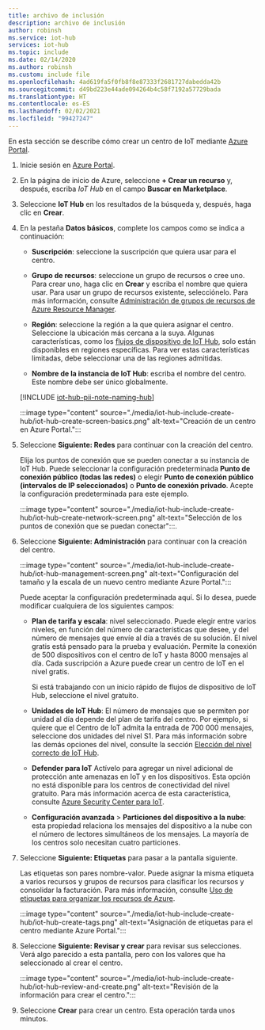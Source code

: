 ```yaml
---
title: archivo de inclusión
description: archivo de inclusión
author: robinsh
ms.service: iot-hub
services: iot-hub
ms.topic: include
ms.date: 02/14/2020
ms.author: robinsh
ms.custom: include file
ms.openlocfilehash: 4ad619fa5f0fb8f8e87333f2681727dabedda42b
ms.sourcegitcommit: d49bd223e44ade094264b4c58f7192a57729bada
ms.translationtype: HT
ms.contentlocale: es-ES
ms.lasthandoff: 02/02/2021
ms.locfileid: "99427247"
---
```

En esta sección se describe cómo crear un centro de IoT mediante [Azure Portal](https://portal.azure.com).

1. Inicie sesión en [Azure Portal](https://portal.azure.com).

1. En la página de inicio de Azure, seleccione **+ Crear un recurso** y, después, escriba *IoT Hub* en el campo **Buscar en Marketplace**.

1. Seleccione **IoT Hub** en los resultados de la búsqueda y, después, haga clic en **Crear**.

1. En la pestaña **Datos básicos**, complete los campos como se indica a continuación:

   - **Suscripción**: seleccione la suscripción que quiera usar para el centro.

   - **Grupo de recursos**: seleccione un grupo de recursos o cree uno. Para crear uno, haga clic en **Crear** y escriba el nombre que quiera usar. Para usar un grupo de recursos existente, selecciónelo. Para más información, consulte [Administración de grupos de recursos de Azure Resource Manager](../articles/azure-resource-manager/management/manage-resource-groups-portal.md).

   - **Región**: seleccione la región a la que quiera asignar el centro. Seleccione la ubicación más cercana a la suya. Algunas características, como los [flujos de dispositivo de IoT Hub](../articles/iot-hub/iot-hub-device-streams-overview.md), solo están disponibles en regiones específicas. Para ver estas características limitadas, debe seleccionar una de las regiones admitidas.

   - **Nombre de la instancia de IoT Hub**: escriba el nombre del centro. Este nombre debe ser único globalmente.

   [!INCLUDE [iot-hub-pii-note-naming-hub](iot-hub-pii-note-naming-hub.md)]

   :::image type="content" source="./media/iot-hub-include-create-hub/iot-hub-create-screen-basics.png" alt-text="Creación de un centro en Azure Portal.":::

1. Seleccione **Siguiente: Redes** para continuar con la creación del centro.

   Elija los puntos de conexión que se pueden conectar a su instancia de IoT Hub. Puede seleccionar la configuración predeterminada **Punto de conexión público (todas las redes)** o elegir **Punto de conexión público (intervalos de IP seleccionados)** o **Punto de conexión privado**. Acepte la configuración predeterminada para este ejemplo.

   :::image type="content" source="./media/iot-hub-include-create-hub/iot-hub-create-network-screen.png" alt-text="Selección de los puntos de conexión que se puedan conectar":::.

1. Seleccione **Siguiente: Administración** para continuar con la creación del centro.

   :::image type="content" source="./media/iot-hub-include-create-hub/iot-hub-management-screen.png" alt-text="Configuración del tamaño y la escala de un nuevo centro mediante Azure Portal.":::

    Puede aceptar la configuración predeterminada aquí. Si lo desea, puede modificar cualquiera de los siguientes campos:

    - **Plan de tarifa y escala**: nivel seleccionado. Puede elegir entre varios niveles, en función del número de características que desee, y del número de mensajes que envíe al día a través de su solución. El nivel gratis está pensado para la prueba y evaluación. Permite la conexión de 500 dispositivos con el centro de IoT y hasta 8000 mensajes al día. Cada suscripción a Azure puede crear un centro de IoT en el nivel gratis.

      Si está trabajando con un inicio rápido de flujos de dispositivo de IoT Hub, seleccione el nivel gratuito.

    - **Unidades de IoT Hub**: El número de mensajes que se permiten por unidad al día depende del plan de tarifa del centro. Por ejemplo, si quiere que el Centro de IoT admita la entrada de 700 000 mensajes, seleccione dos unidades del nivel S1.
    Para más información sobre las demás opciones del nivel, consulte la sección [Elección del nivel correcto de IoT Hub](../articles/iot-hub/iot-hub-scaling.md).

    - **Defender para IoT** Actívelo para agregar un nivel adicional de protección ante amenazas en IoT y en los dispositivos. Esta opción no está disponible para los centros de conectividad del nivel gratuito. Para más información acerca de esta característica, consulte [Azure Security Center para IoT](/azure/asc-for-iot/).

    - **Configuración avanzada** > **Particiones del dispositivo a la nube**: esta propiedad relaciona los mensajes del dispositivo a la nube con el número de lectores simultáneos de los mensajes. La mayoría de los centros solo necesitan cuatro particiones.

1. Seleccione **Siguiente: Etiquetas** para pasar a la pantalla siguiente.

    Las etiquetas son pares nombre-valor. Puede asignar la misma etiqueta a varios recursos y grupos de recursos para clasificar los recursos y consolidar la facturación. Para más información, consulte [Uso de etiquetas para organizar los recursos de Azure](../articles/azure-resource-manager/management/tag-resources.md).

    :::image type="content" source="./media/iot-hub-include-create-hub/iot-hub-create-tags.png" alt-text="Asignación de etiquetas para el centro mediante Azure Portal.":::

1. Seleccione **Siguiente: Revisar y crear** para revisar sus selecciones. Verá algo parecido a esta pantalla, pero con los valores que ha seleccionado al crear el centro.

    :::image type="content" source="./media/iot-hub-include-create-hub/iot-hub-review-and-create.png" alt-text="Revisión de la información para crear el centro.":::

1. Seleccione **Crear** para crear un centro. Esta operación tarda unos minutos.